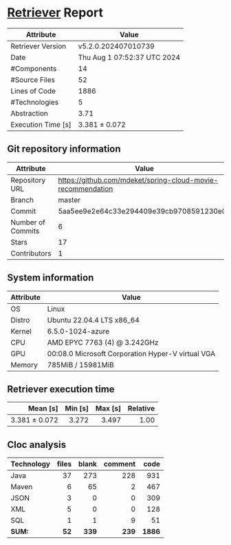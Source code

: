# [Retriever](https://github.com/PalladioSimulator/Palladio-ReverseEngineering-Retriever) Report
| Attribute          | Value |
| ------------------ | ----- |
| Retriever Version  | v5.2.0.202407010739 |
| Date               | Thu Aug  1 07:52:37 UTC 2024 |
| #Components        | 14 |
| #Source Files      | 52 |
| Lines of Code      | 1886 |
| #Technologies      | 5 |
| Abstraction        | 3.71 |
| Execution Time [s] | 3.381 ± 0.072  |

## Git repository information
|      Attribute    | Value |
| ----------------- | ----- |
| Repository URL    | https://github.com/mdeket/spring-cloud-movie-recommendation |
| Branch            | master |
| Commit            | 5aa5ee9e2e64c33e294409e39cb9708591230e08 |
| Number of Commits | 6 |
| Stars             | 17 |
| Contributors      | 1 |


## System information
| Attribute | Value |
| --------- | ----- |
| OS | Linux  |
| Distro | Ubuntu 22.04.4 LTS x86_64  |
| Kernel | 6.5.0-1024-azure  |
| CPU | AMD EPYC 7763 (4) @ 3.242GHz  |
| GPU | 00:08.0 Microsoft Corporation Hyper-V virtual VGA  |
| Memory | 785MiB / 15981MiB  |

## Retriever execution time
| Mean [s] | Min [s] | Max [s] | Relative |
|---:|---:|---:|---:|
| 3.381 ± 0.072 | 3.272 | 3.497 | 1.00 |

## Cloc analysis

<!-- github.com/AlDanial/cloc v 1.90  T=0.10 s (531.9 files/s, 28171.6 lines/s) -->

|Technology|files|blank|comment|code|
|:-------|-------:|-------:|-------:|-------:|
|Java|37|273|228|931|
|Maven|6|65|2|467|
|JSON|3|0|0|309|
|XML|5|0|0|128|
|SQL|1|1|9|51|
|**SUM:**|**52**|**339**|**239**|**1886**|
